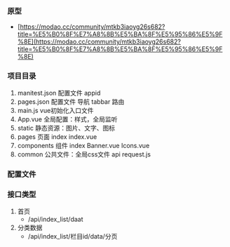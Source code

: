 ### 原型
- [https://modao.cc/community/mtkb3iaoyg26s682?title=%E5%B0%8F%E7%A8%8B%E5%BA%8F%E5%95%86%E5%9F%8E](https://modao.cc/community/mtkb3iaoyg26s682?title=%E5%B0%8F%E7%A8%8B%E5%BA%8F%E5%95%86%E5%9F%8E)
### 项目目录
1. manitest.json  	配置文件 appid
2. pages.json 		配置文件 导航 tabbar 路由
3. main.js  		vue初始化入口文件
4. App.vue  		全局配置：样式，全局监听
5. static 			静态资源：图片、文字、图标
6. pages       		页面
	index
		index.vue
7. components   	组件
	index
		Banner.vue
		Icons.vue
8. common			公共文件：全局css文件
	api
		request.js

### 配置文件

### 接口类型
1. 首页
	- /api/index_list/daat
2. 分类数据
	- /api/index_list/栏目id/data/分页 
